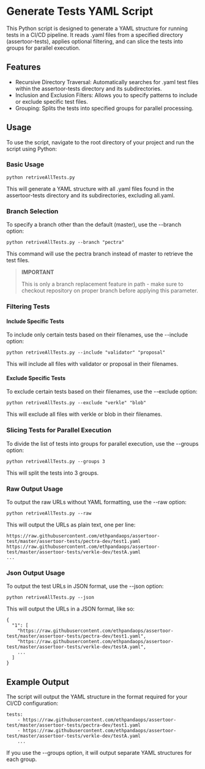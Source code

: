 # Generate Tests YAML Script

This Python script is designed to generate a YAML structure for running tests in a CI/CD pipeline. It reads .yaml files from a specified directory (assertoor-tests), applies optional filtering, and can slice the tests into groups for parallel execution.

## Features

- Recursive Directory Traversal: Automatically searches for .yaml test files within the assertoor-tests directory and its subdirectories.
- Inclusion and Exclusion Filters: Allows you to specify patterns to include or exclude specific test files.
- Grouping: Splits the tests into specified groups for parallel processing.

## Usage
To use the script, navigate to the root directory of your project and run the script using Python:

### Basic Usage

`python retriveAllTests.py`

This will generate a YAML structure with all .yaml files found in the assertoor-tests directory and its subdirectories, excluding all.yaml.

### Branch Selection
To specify a branch other than the default (master), use the --branch option:

`python retriveAllTests.py --branch "pectra"`

This command will use the pectra branch instead of master to retrieve the test files.

>**IMPORTANT**
>
>This is only a branch replacement feature in path - make sure to checkout repository on proper branch before applying this parameter.

### Filtering Tests
#### Include Specific Tests

To include only certain tests based on their filenames, use the --include option:

`python retriveAllTests.py --include "validator" "proposal"`

This will include all files with validator or proposal in their filenames.

#### Exclude Specific Tests

To exclude certain tests based on their filenames, use the --exclude option:

`python retriveAllTests.py --exclude "verkle" "blob"`

This will exclude all files with verkle or blob in their filenames.

### Slicing Tests for Parallel Execution

To divide the list of tests into groups for parallel execution, use the --groups option:

`python retriveAllTests.py --groups 3`

This will split the tests into 3 groups.

### Raw Output Usage

To output the raw URLs without YAML formatting, use the --raw option:

`python retriveAllTests.py --raw`

This will output the URLs as plain text, one per line:

```
https://raw.githubusercontent.com/ethpandaops/assertoor-test/master/assertoor-tests/pectra-dev/test1.yaml
https://raw.githubusercontent.com/ethpandaops/assertoor-test/master/assertoor-tests/verkle-dev/testA.yaml
...
```

### Json Output Usage

To output the test URLs in JSON format, use the --json option:

`python retriveAllTests.py --json`

This will output the URLs in a JSON format, like so:

```
{
  "1": [
    "https://raw.githubusercontent.com/ethpandaops/assertoor-test/master/assertoor-tests/pectra-dev/test1.yaml",
    "https://raw.githubusercontent.com/ethpandaops/assertoor-test/master/assertoor-tests/verkle-dev/testA.yaml",
    ...
  ]
}
```

## Example Output
The script will output the YAML structure in the format required for your CI/CD configuration:

```
tests:
    - https://raw.githubusercontent.com/ethpandaops/assertoor-test/master/assertoor-tests/pectra-dev/test1.yaml
    - https://raw.githubusercontent.com/ethpandaops/assertoor-test/master/assertoor-tests/verkle-dev/testA.yaml
    ...
```

If you use the --groups option, it will output separate YAML structures for each group.

